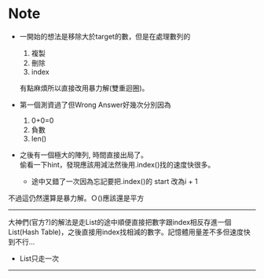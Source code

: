 # Note
 
- 一開始的想法是移除大於target的數，但是在處理數列的
  1. 複製
  2. 刪除
  3. index 
    
    有點麻煩所以直接改用暴力解(雙重迴圈)。<br>

- 第一個測資過了但Wrong Answer好幾次分別因為
  1. 0+0=0
  2. 負數
  3. len()<br>

- 之後有一個極大的陣列, 時間直接出局了。<br>
偷看一下hint，發現應該用減法然後用.index()找的速度快很多。<br>
  - 途中又錯了一次因為忘記要把.index()的 start 改為i + 1

不過這仍然還算是暴力解。Ｏ()應該還是平方

---
大神們(官方?)的解法是走List的途中順便直接把數字跟index相反存進一個List(Hash Table)，之後直接用index找相減的數字。記憶體用量差不多但速度快到不行...
  - List只走一次
---

